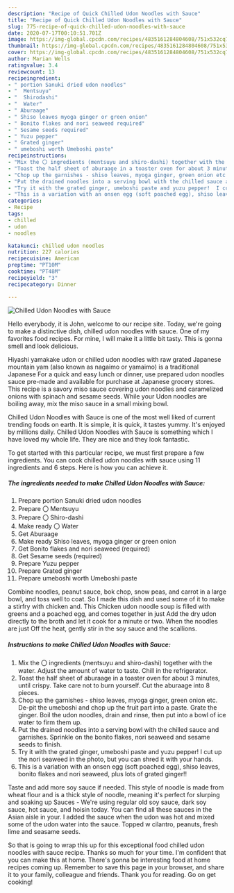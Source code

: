 ```yaml
---
description: "Recipe of Quick Chilled Udon Noodles with Sauce"
title: "Recipe of Quick Chilled Udon Noodles with Sauce"
slug: 775-recipe-of-quick-chilled-udon-noodles-with-sauce
date: 2020-07-17T00:10:51.701Z
image: https://img-global.cpcdn.com/recipes/4835161284804608/751x532cq70/chilled-udon-noodles-with-sauce-recipe-main-photo.jpg
thumbnail: https://img-global.cpcdn.com/recipes/4835161284804608/751x532cq70/chilled-udon-noodles-with-sauce-recipe-main-photo.jpg
cover: https://img-global.cpcdn.com/recipes/4835161284804608/751x532cq70/chilled-udon-noodles-with-sauce-recipe-main-photo.jpg
author: Marian Wells
ratingvalue: 3.4
reviewcount: 13
recipeingredient:
- " portion Sanuki dried udon noodles"
- "  Mentsuyu"
- "  Shirodashi"
- "  Water"
- " Aburaage"
- " Shiso leaves myoga ginger or green onion"
- " Bonito flakes and nori seaweed required"
- " Sesame seeds required"
- " Yuzu pepper"
- " Grated ginger"
- " umeboshi worth Umeboshi paste"
recipeinstructions:
- "Mix the 〇 ingredients (mentsuyu and shiro-dashi) together with the water.  Adjust the amount of water to taste. Chill in the refrigerator."
- "Toast the half sheet of aburaage in a toaster oven for about 3 minutes, until crispy. Take care not to burn yourself. Cut the aburaage into 8 pieces."
- "Chop up the garnishes - shiso leaves, myoga ginger, green onion etc. De-pit the umeboshi and chop up the fruit part into a paste. Grate the ginger.  Boil the udon noodles, drain and rinse, then put into a bowl of ice water to firm them up."
- "Put the drained noodles into a serving bowl with the chilled sauce and garnishes. Sprinkle on the bonito flakes, nori seaweed and sesame seeds to finish."
- "Try it with the grated ginger, umeboshi paste and yuzu pepper!  I cut up the nori seaweed in the photo, but you can shred it with your hands."
- "This is a variation with an onsen egg (soft poached egg), shiso leaves, bonito flakes and nori seaweed, plus lots of grated ginger!!"
categories:
- Recipe
tags:
- chilled
- udon
- noodles

katakunci: chilled udon noodles 
nutrition: 227 calories
recipecuisine: American
preptime: "PT10M"
cooktime: "PT48M"
recipeyield: "3"
recipecategory: Dinner

---
```



![Chilled Udon Noodles with Sauce](https://img-global.cpcdn.com/recipes/4835161284804608/751x532cq70/chilled-udon-noodles-with-sauce-recipe-main-photo.jpg)

Hello everybody, it is John, welcome to our recipe site. Today, we're going to make a distinctive dish, chilled udon noodles with sauce. One of my favorites food recipes. For mine, I will make it a little bit tasty. This is gonna smell and look delicious.

Hiyashi yamakake udon or chilled udon noodles with raw grated Japanese mountain yam (also known as nagaimo or yamaimo) is a traditional Japanese For a quick and easy lunch or dinner, use prepared udon noodles sauce pre-made and available for purchase at Japanese grocery stores. This recipe is a savory miso sauce covering udon noodles and caramelized onions with spinach and sesame seeds. While your Udon noodles are boiling away, mix the miso sauce in a small mixing bowl.

Chilled Udon Noodles with Sauce is one of the most well liked of current trending foods on earth. It is simple, it is quick, it tastes yummy. It's enjoyed by millions daily. Chilled Udon Noodles with Sauce is something which I have loved my whole life. They are nice and they look fantastic.


To get started with this particular recipe, we must first prepare a few ingredients. You can cook chilled udon noodles with sauce using 11 ingredients and 6 steps. Here is how you can achieve it.

<!--inarticleads1-->

##### The ingredients needed to make Chilled Udon Noodles with Sauce:

1. Prepare  portion Sanuki dried udon noodles
1. Prepare  〇 Mentsuyu
1. Prepare  〇 Shiro-dashi
1. Make ready  〇 Water
1. Get  Aburaage
1. Make ready  Shiso leaves, myoga ginger or green onion
1. Get  Bonito flakes and nori seaweed (required)
1. Get  Sesame seeds (required)
1. Prepare  Yuzu pepper
1. Prepare  Grated ginger
1. Prepare  umeboshi worth Umeboshi paste


Combine noodles, peanut sauce, bok chop, snow peas, and carrot in a large bowl, and toss well to coat. So I made this dish and used some of it to make a stirfry with chicken and. This Chicken udon noodle soup is filled with greens and a poached egg, and comes together in just Add the dry udon directly to the broth and let it cook for a minute or two. When the noodles are just Off the heat, gently stir in the soy sauce and the scallions. 

<!--inarticleads2-->

##### Instructions to make Chilled Udon Noodles with Sauce:

1. Mix the 〇 ingredients (mentsuyu and shiro-dashi) together with the water.  Adjust the amount of water to taste. Chill in the refrigerator.
1. Toast the half sheet of aburaage in a toaster oven for about 3 minutes, until crispy. Take care not to burn yourself. Cut the aburaage into 8 pieces.
1. Chop up the garnishes - shiso leaves, myoga ginger, green onion etc. De-pit the umeboshi and chop up the fruit part into a paste. Grate the ginger.  Boil the udon noodles, drain and rinse, then put into a bowl of ice water to firm them up.
1. Put the drained noodles into a serving bowl with the chilled sauce and garnishes. Sprinkle on the bonito flakes, nori seaweed and sesame seeds to finish.
1. Try it with the grated ginger, umeboshi paste and yuzu pepper!  I cut up the nori seaweed in the photo, but you can shred it with your hands.
1. This is a variation with an onsen egg (soft poached egg), shiso leaves, bonito flakes and nori seaweed, plus lots of grated ginger!!


Taste and add more soy sauce if needed. This style of noodle is made from wheat flour and is a thick style of noodle, meaning it&#39;s perfect for slurping and soaking up Sauces - We&#39;re using regular old soy sauce, dark soy sauce, hot sauce, and hoisin today. You can find all these sauces in the Asian aisle in your. I added the sauce when the udon was hot and mixed some of the udon water into the sauce. Topped w cilantro, peanuts, fresh lime and seasame seeds. 

So that is going to wrap this up for this exceptional food chilled udon noodles with sauce recipe. Thanks so much for your time. I'm confident that you can make this at home. There's gonna be interesting food at home recipes coming up. Remember to save this page in your browser, and share it to your family, colleague and friends. Thank you for reading. Go on get cooking!
